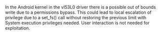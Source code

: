 In the Android kernel in the vl53L0 driver there is a possible out of bounds write due to a permissions bypass. This could lead to local escalation of privilege due to a set_fs() call without restoring the previous limit with System execution privileges needed. User interaction is not needed for exploitation.